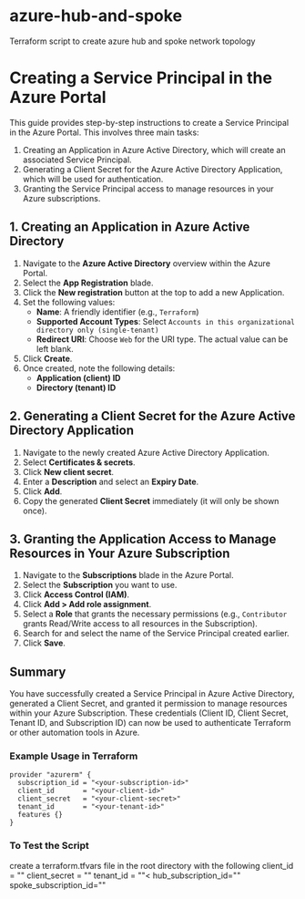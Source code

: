 # azure-hub-and-spoke
Terraform script to create azure hub and spoke network topology

# Creating a Service Principal in the Azure Portal

This guide provides step-by-step instructions to create a Service Principal in the Azure Portal. This involves three main tasks:

1. Creating an Application in Azure Active Directory, which will create an associated Service Principal.
2. Generating a Client Secret for the Azure Active Directory Application, which will be used for authentication.
3. Granting the Service Principal access to manage resources in your Azure subscriptions.

## 1. Creating an Application in Azure Active Directory

1. Navigate to the **Azure Active Directory** overview within the Azure Portal.
2. Select the **App Registration** blade.
3. Click the **New registration** button at the top to add a new Application.
4. Set the following values:
   - **Name**: A friendly identifier (e.g., `Terraform`)
   - **Supported Account Types**: Select `Accounts in this organizational directory only (single-tenant)`
   - **Redirect URI**: Choose `Web` for the URI type. The actual value can be left blank.
5. Click **Create**.
6. Once created, note the following details:
   - **Application (client) ID**
   - **Directory (tenant) ID**

## 2. Generating a Client Secret for the Azure Active Directory Application

1. Navigate to the newly created Azure Active Directory Application.
2. Select **Certificates & secrets**.
3. Click **New client secret**.
4. Enter a **Description** and select an **Expiry Date**.
5. Click **Add**.
6. Copy the generated **Client Secret** immediately (it will only be shown once).

## 3. Granting the Application Access to Manage Resources in Your Azure Subscription

1. Navigate to the **Subscriptions** blade in the Azure Portal.
2. Select the **Subscription** you want to use.
3. Click **Access Control (IAM)**.
4. Click **Add > Add role assignment**.
5. Select a **Role** that grants the necessary permissions (e.g., `Contributor` grants Read/Write access to all resources in the Subscription).
6. Search for and select the name of the Service Principal created earlier.
7. Click **Save**.

## Summary

You have successfully created a Service Principal in Azure Active Directory, generated a Client Secret, and granted it permission to manage resources within your Azure Subscription. These credentials (Client ID, Client Secret, Tenant ID, and Subscription ID) can now be used to authenticate Terraform or other automation tools in Azure.

### Example Usage in Terraform

```hcl
provider "azurerm" {
  subscription_id = "<your-subscription-id>"
  client_id       = "<your-client-id>"
  client_secret   = "<your-client-secret>"
  tenant_id       = "<your-tenant-id>"
  features {}
}
```

### To Test the Script
create a terraform.tfvars file in the root directory with the following 
client_id = "<your-client-id>"
client_secret = "<your-client-secret>"
tenant_id = "<your-tenant-id>"<
hub_subscription_id="<your-hub-subscription-id>"
spoke_subscription_id="<your-spoke-subscription-id>"